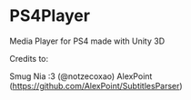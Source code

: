# PS4Player
Media Player for PS4 made with Unity 3D

Credits to:
 
Smug Nia :3 (@notzecoxao)
AlexPoint (https://github.com/AlexPoint/SubtitlesParser)
